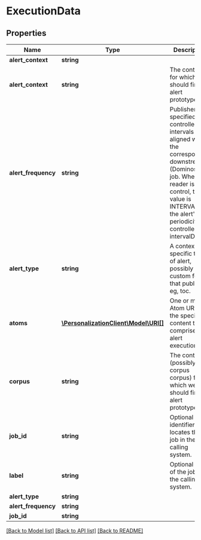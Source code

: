 # ExecutionData

## Properties
Name | Type | Description | Notes
------------ | ------------- | ------------- | -------------
**alert_context** | **string** |  | 
**alert_context** | **string** | The context for which we should find an alert prototype. | 
**alert_frequency** | **string** | Publisher-specified and controlled intervals aligned with the corresponding downstream (Dominos) job. When the reader is in control, the value is INTERVAL and the alert&#39;s periodicity is controlled by intervalDays. | [optional] 
**alert_type** | **string** | A context-specific type of alert, possibly custom for that publisher, eg, toc. | 
**atoms** | [**\PersonalizationClient\Model\URI[]**](URI.md) | One or more Atom URIs for the specific content that comprise this alert execution. | [optional] 
**corpus** | **string** | The content (possibly the corpus corpus) for which we should find an alert prototype. | [optional] 
**job_id** | **string** | Optional identifier that locates the job in the calling system. | [optional] 
**label** | **string** | Optional name of the job in the calling system. | [optional] 
**alert_type** | **string** |  | 
**alert_frequency** | **string** |  | [optional] 
**job_id** | **string** |  | [optional] 

[[Back to Model list]](../README.md#documentation-for-models) [[Back to API list]](../README.md#documentation-for-api-endpoints) [[Back to README]](../README.md)


